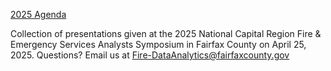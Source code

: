 <a href="https://storymaps.arcgis.com/stories/bc334f7ec8da490bac65bb6fe6bc5f93">2025 Agenda</a>

Collection of presentations given at the 2025 National Capital Region Fire & Emergency Services Analysts Symposium in Fairfax County on April 25, 2025. Questions? Email us at Fire-DataAnalytics@fairfaxcounty.gov
